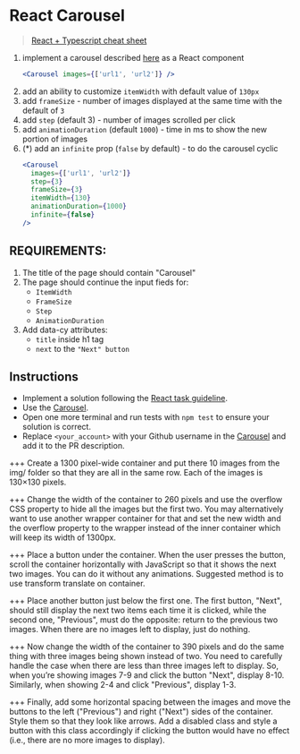 # React Carousel

> [React + Typescript cheat sheet](https://mate-academy.github.io/fe-program/js/extra/react-typescript)

1. implement a carousel described [here](https://github.com/mate-academy/dom_carousel) as a React component
    ```jsx harmony
    <Carousel images={['url1', 'url2']} />
    ```
2. add an ability to customize `itemWidth` with default value of `130px`
3. add `frameSize` - number of images displayed at the same time with the default of `3`
4. add `step` (default 3) - number of images scrolled per click
5. add `animationDuration` (default `1000`) - time in ms to show the new portion of images
6. (*) add an `infinite` prop (`false` by default) - to do the carousel cyclic
    ```jsx harmony
    <Carousel
      images={['url1', 'url2']}
      step={3}
      frameSize={3}
      itemWidth={130}
      animationDuration={1000}
      infinite={false}
    />
    ```

## REQUIREMENTS:

1. The title of the page should contain "Carousel"
2. The page should continue the input fieds for:
   - `ItemWidth`
   - `FrameSize`
   - `Step`
   - `AnimationDuration`
3. Add data-cy attributes:
   - `title` inside h1 tag
   - `next` to the `"Next" button`


## Instructions

- Implement a solution following the [React task guideline](https://github.com/mate-academy/react_task-guideline#react-tasks-guideline).
- Use the [Carousel](https://spec0s.github.io/fe-program/js/extra/react-typescript).
- Open one more terminal and run tests with `npm test` to ensure your solution is correct.
- Replace `<your_account>` with your Github username in the [Carousel](https://spec0s.github.io/react_carousel/) and add it to the PR description.



+++ Create a 1300 pixel-wide container and put there 10 images from the img/ folder so that they are all in the same row. Each of the images is 130×130 pixels.

+++ Change the width of the container to 260 pixels and use the overflow CSS property to hide all the images but the first two. You may alternatively want to use another wrapper container for that and set the new width and the overflow property to the wrapper instead of the inner container which will keep its width of 1300px.

+++ Place a button under the container. When the user presses the button, scroll the container horizontally with JavaScript so that it shows the next two images. You can do it without any animations. Suggested method is to use transform translate on container.

+++ Place another button just below the first one. The first button, "Next", should still display the next two items each time it is clicked, while the second one, "Previous", must do the opposite: return to the previous two images. When there are no images left to display, just do nothing.

+++ Now change the width of the container to 390 pixels and do the same thing with three images being shown instead of two. You need to carefully handle the case when there are less than three images left to display. So, when you’re showing images 7-9 and click the button "Next", display 8-10. Similarly, when showing 2-4 and click "Previous", display 1-3.

+++ Finally, add some horizontal spacing between the images and move the buttons to the left ("Previous") and right ("Next") sides of the container. Style them so that they look like arrows. Add a disabled class and style a button with this class accordingly if clicking the button would have no effect (i.e., there are no more images to display).
